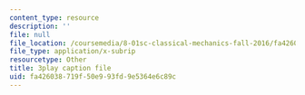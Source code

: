 ```yaml
---
content_type: resource
description: ''
file: null
file_location: /coursemedia/8-01sc-classical-mechanics-fall-2016/fa426038719f50e993fd9e5364e6c89c_NBOL5X13UFY.vtt
file_type: application/x-subrip
resourcetype: Other
title: 3play caption file
uid: fa426038-719f-50e9-93fd-9e5364e6c89c
---
```

